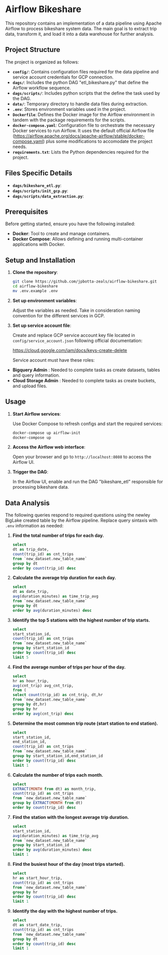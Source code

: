 # Airflow Bikeshare

This repository contains an implementation of a data pipeline using Apache Airflow to process bikeshare system data. 
The main goal is to extract trip data, transform it, and load it into a data warehouse for further analysis.

## Project Structure

The project is organized as follows:

- **`config/`**: Contains configuration files required for the data pipeline and service account credentials for GCP connection.  
- **`dags/`**: Includes the python DAG "etl_bikeshare.py" that define the Airflow workflow sequence.  
- **`dags/scripts/`**: Includes python scripts that the define the task used by the DAG.  
- **`data/`**: Temporary directory to handle data files during extraction.
- **`.env`**: Stores environment variables used in the project.  
- **`Dockerfile`**: Defines the Docker image for the Airflow environment in tandem with the package requirements for the scripts.  
- **`docker-compose.yaml`**: Configuration file to orchestrate the necessary Docker services to run Airflow. It uses the default official Airflow file (https://airflow.apache.org/docs/apache-airflow/stable/docker-compose.yaml) plus some modifications to accomodate the project needs.
- **`requirements.txt`**: Lists the Python dependencies required for the project.  

## Files Specific Details

- **`dags/bikeshare_etl.py`**:
- **`dags/scripts/init_gcp.py`**:
- **`dags/scripts/data_extraction.py`**:

## Prerequisites

Before getting started, ensure you have the following installed:

- **Docker**: Tool to create and manage containers.  
- **Docker Compose**: Allows defining and running multi-container applications with Docker.  

## Setup and Installation

1. **Clone the repository**:

   ```bash
   git clone https://github.com/jpbotta-zeals/airflow-bikeshare.git
   cd airflow-bikeshare
   mv .env.example .env
   ```

2. **Set up environment variables**:

   Adjust the variables as needed. Take in consideration naming convention for the different services in GCP.

3. **Set up service account file**:

   Create and replace GCP service account key file located in `config/service_account.json` following official documentation:
   
   https://cloud.google.com/iam/docs/keys-create-delete
   
   Service account must have these roles:
   
- **Bigquery Admin** : Needed to complete tasks as create datasets, tables and query information.
- **Cloud Storage Admin** : Needed to complete tasks as create buckets, and upload files.

## Usage

1. **Start Airflow services**:

   Use Docker Compose to refresh configs and start the required services:

   ```bash
   docker-compose up airflow-init
   docker-compose up
   ```

2. **Access the Airflow web interface**:

   Open your browser and go to `http://localhost:8080` to access the Airflow UI.

3. **Trigger the DAG**:

   In the Airflow UI, enable and run the DAG "bikeshare_etl" responsible for processing bikeshare data.

## Data Analysis

The following queries respond to required questions using the newley BigLake created table by the Airflow pipeline. Replace query sintaxis with `.env` information as needed:

1. **Find the total number of trips for each day.**

	```sql
    select 
    dt as trip_date, 
    count(trip_id) as cnt_trips 
    from `new_dataset.new_table_name`
    group by dt
    order by count(trip_id) desc
	```

2. **Calculate the average trip duration for each day.**

	```sql
	select 
    dt as date_trip, 
    avg(duration_minutes) as time_trip_avg
    from `new_dataset.new_table_name`
    group by dt
    order by avg(duration_minutes) desc
	```

3. **Identify the top 5 stations with the highest number of trip starts.**

	```sql
    select 
    start_station_id,
    count(trip_id) as cnt_trips
    from `new_dataset.new_table_name`
    group by start_station_id
    order by count(trip_id) desc
    limit 5
	```

4. **Find the average number of trips per hour of the day.**

	```sql
    select 
    hr as hour_trip,
    avg(cnt_trip) avg_cnt_trip, 
    from (
    select count(trip_id) as cnt_trip, dt,hr 
    from `new_dataset.new_table_name`
    group by dt,hr)
    group by hr
    order by avg(cnt_trip) desc
	```

5. **Determine the most common trip route (start station to end station).**

	```sql
    select 
    start_station_id,
    end_station_id,
    count(trip_id) as cnt_trips
    from `new_dataset.new_table_name`
    group by start_station_id,end_station_id
    order by count(trip_id) desc
    limit 1
	```

6. **Calculate the number of trips each month.**

	```sql
	select 
    EXTRACT(MONTH from dt) as month_trip,
    count(trip_id) as cnt_trips
    from `new_dataset.new_table_name`
    group by EXTRACT(MONTH from dt)
    order by count(trip_id) desc
	```

7. **Find the station with the longest average trip duration.**

	```sql
	select 
    start_station_id,
    avg(duration_minutes) as time_trip_avg
    from `new_dataset.new_table_name`
    group by start_station_id
    order by avg(duration_minutes) desc
    limit 1
	```

8. **Find the busiest hour of the day (most trips started).**

	```sql
	select 
    hr as start_hour_trip,
    count(trip_id) as cnt_trips
    from `new_dataset.new_table_name`
    group by hr
    order by count(trip_id) desc
    limit 1
	```

9. **Identify the day with the highest number of trips.**

	```sql
	select 
    dt as start_date_trip,
    count(trip_id) as cnt_trips
    from `new_dataset.new_table_name`
    group by dt
    order by count(trip_id) desc
    limit 1
	```
